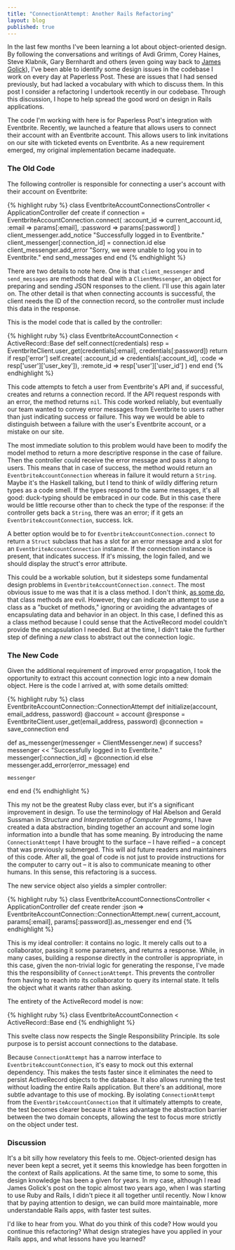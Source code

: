 ```yaml
---
title: "ConnectionAttempt: Another Rails Refactoring"
layout: blog
published: true
---
```


In the last few months I've been learning a lot about object-oriented design. By following the conversations and writings of Avdi Grimm, Corey Haines, Steve Klabnik, Gary Bernhardt and others (even going way back to [James Golick](http://jamesgolick.com/2010/3/14/crazy-heretical-and-awesome-the-way-i-write-rails-apps.html)), I've been able to identify some design issues in the codebase I work on every day at Paperless Post. These are issues that I had sensed previously, but had lacked a vocabulary with which to discuss them. In this post I consider a refactoring I undertook recently in our codebase. Through this discussion, I hope to help spread the good word on design in Rails applications.

The code I'm working with here is for Paperless Post's integration with Eventbrite. Recently, we launched a feature that allows users to connect their account with an Eventbrite account. This allows users to link invitations on our site with ticketed events on Eventbrite. As a new requirement emerged, my original implementation became inadequate.

### The Old Code

The following controller is responsible for connecting a user's account with their account on Eventbrite:

{% highlight ruby %}
class EventbriteAccountConnectionsController < ApplicationController
  def create
    if connection = EventbriteAccountConnection.connect(
        :account_id => current_account.id,
        :email => params[:email],
        :password => params[:password]
      )
      client_messenger.add_notice "Successfully logged in to Eventbrite."
      client_messenger[:connection_id] = connection.id
    else
      client_messenger.add_error "Sorry, we were unable to log you in to Eventbrite."
    end
    send_messages
  end
end
{% endhighlight %}

There are two details to note here. One is that `client_messenger` and `send_messages` are methods that deal with a `ClientMessenger`, an object for preparing and sending JSON responses to the client. I'll use this again later on. The other detail is that when connecting accounts is successful, the client needs the ID of the connection record, so the controller must include this data in the response.

This is the model code that is called by the controller:

{% highlight ruby %}
class EventbriteAccountConnection < ActiveRecord::Base
  def self.connect(credentials)
    resp = EventbriteClient.user_get(credentials[:email], credentials[:password])
    return if resp['error']
    self.create(
      :account_id => credentials[:account_id],
      :code => resp['user']['user_key']),
      :remote_id => resp['user']['user_id']
    )
  end
end
{% endhighlight %}

This code attempts to fetch a user from Eventbrite's API and, if successful, creates and returns a connection record. If the API request responds with an error, the method returns `nil`. This code worked reliably, but eventually our team wanted to convey error messages from Eventbrite to users rather than just indicating success or failure. This way we would be able to distinguish between a failure with the user's Eventbrite account, or a mistake on our site.

The most immediate solution to this problem would have been to modify the model method to return a more descriptive response in the case of failure. Then the controller could receive the error message and pass it along to users. This means that in case of success, the method would return an `EventbriteAccountConnection` whereas in failure it would return a `String`. Maybe it's the Haskell talking, but I tend to think of wildly differing return types as a code smell. If the types respond to the same messages, it's all good: duck-typing should be embraced in our code. But in this case there would be little recourse other than to check the type of the response: if the controller gets back a `String`, there was an error; if it gets an `EventbriteAccountConnection`, success. Ick.

A better option would be to for `EventbriteAccountConnection.connect` to return a `Struct` subclass that has a slot for an error message and a slot for an `EventbriteAccountConnection` instance. If the connection instance is present, that indicates success. If it's missing, the login failed, and we should display the struct's error attribute.

This could be a workable solution, but it sidesteps some fundamental design problems in `EventbriteAccountConnection.connect`. The most obvious issue to me was that it is a class method. I don't think, [as some do](http://andrzejonsoftware.blogspot.com/2011/07/yes-nick-class-methods-are-evil.html), that class methods are evil. However, they can indicate an attempt to use a class as a "bucket of methods," ignoring or avoiding the advantages of encapsulating data and behavior in an object. In this case, I defined this as a class method because I could sense that the ActiveRecord model couldn't provide the encapsulation I needed. But at the time, I didn't take the further step of defining a *new* class to abstract out the connection logic.

### The New Code

Given the additional requirement of improved error propagation, I took the opportunity to extract this account connection logic into a new domain object. Here is the code I arrived at, with some details omitted:

{% highlight ruby %}
class EventbriteAccountConnection::ConnectionAttempt
  def initialize(account, email_address, password)
    @account = account
    @response = EventbriteClient.user_get(email_address, password)
    @connection = save_connection
  end

  def as_messenger(messenger = ClientMessenger.new)
    if success?
      messenger << "Successfully logged in to Eventbrite."
      messenger[:connection_id] = @connection.id
    else
      messenger.add_error(error_message)
    end

    messenger
  end
end
{% endhighlight %}

This my not be the greatest Ruby class ever, but it's a significant improvement in design. To use the terminology of Hal Abelson and Gerald Sussman in *Structure and Interpretation of Computer Programs*, I have created a data abstraction, binding together an account and some login information into a bundle that has some meaning. By introducing the name `ConnectionAttempt` I have brought to the surface – I have reified – a concept that was previously submerged. This will aid future readers and maintainers of this code. After all, the goal of code is not just to provide instructions for the computer to carry out – it is also to communicate meaning to other humans. In this sense, this refactoring is a success.

The new service object also yields a simpler controller:

{% highlight ruby %}
class EventbriteAccountConnectionsController < ApplicationController
  def create
    render :json => EventbriteAccountConnection::ConnectionAttempt.new(
      current_account, params[:email], params[:password]).as_messenger
  end
end
{% endhighlight %}

This is my ideal controller: it contains no logic. It merely calls out to a collaborator, passing it some parameters, and returns a response. While, in many cases, building a response directly in the controller is appropriate, in this case, given the non-trivial logic for generating the response, I've made this the responsibility of `ConnectionAttempt`. This prevents the controller from having to reach into its collaborator to query its internal state. It tells the object what it wants rather than asking.

The entirety of the ActiveRecord model is now:

{% highlight ruby %}
class EventbriteAccountConnection < ActiveRecord::Base
end
{% endhighlight %}

This svelte class now respects the Single Responsibility Principle. Its sole purpose is to persist account connections to the database.

Because `ConnectionAttempt` has a narrow interface to `EventbriteAccountConnection`, it's easy to mock out this external dependency. This makes the tests faster since it eliminates the need to persist ActiveRecord objects to the database. It also allows running the test without loading the entire Rails application. But there's an additional, more subtle advantage to this use of mocking. By isolating `ConnectionAttempt` from the `EventbriteAccountConnection` that it ultimately attempts to create, the test becomes clearer because it takes advantage the abstraction barrier between the two domain concepts, allowing the test to focus more strictly on the object under test.

### Discussion

It's a bit silly how revelatory this feels to me. Object-oriented design has never been kept a secret, yet it seems this knowledge has been forgotten in the context of Rails applications. At the same time, to some to some, this design knowledge has been a given for years. In my case, although I read James Golick's post on the topic almost two years ago, when I was starting to use Ruby and Rails, I didn't piece it all together until recently. Now I know that by paying attention to design, we can build more maintainable, more understandable Rails apps, with faster test suites.

I'd like to hear from you. What do you think of this code? How would you continue this refactoring? What design strategies have you applied in your Rails apps, and what lessons have you learned?
